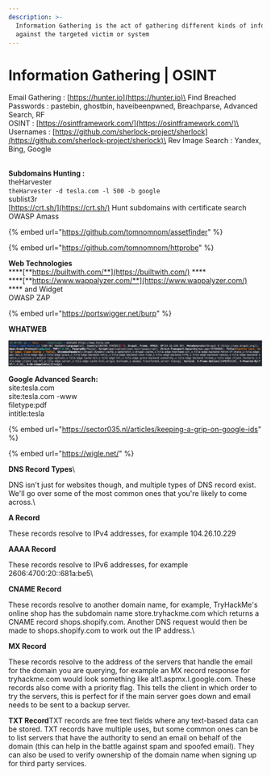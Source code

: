 ```yaml
---
description: >-
  Information Gathering is the act of gathering different kinds of information
  against the targeted victim or system
---
```


# Information Gathering | OSINT

Email Gathering : [https://hunter.io](https://hunter.io)\
Find Breached Passwords : pastebin, ghostbin, haveibeenpwned, Breachparse, Advanced Search, RF\
OSINT : [https://osintframework.com/](https://osintframework.com/)\
Usernames : [https://github.com/sherlock-project/sherlock](https://github.com/sherlock-project/sherlock)\
Rev Image Search : Yandex, Bing, Google

\
**Subdomains Hunting :**\
theHarvester\
`theHarvester -d tesla.com -l 500 -b google` \
sublist3r\
[https://crt.sh/](https://crt.sh/) Hunt subdomains with certificate search\
OWASP Amass

{% embed url="https://github.com/tomnomnom/assetfinder" %}

{% embed url="https://github.com/tomnomnom/httprobe" %}

**Web Technologies**\
****[**https://builtwith.com/**](https://builtwith.com/) **** \
****[**https://www.wappalyzer.com/**](https://www.wappalyzer.com/) **** and Widget\
OWASP ZAP

{% embed url="https://portswigger.net/burp" %}

**WHATWEB**

![](<.gitbook/assets/image (3) (2).png>)

**Google Advanced Search:**\
site:tesla.com\
site:tesla.com -www\
filetype:pdf\
intitle:tesla

{% embed url="https://sector035.nl/articles/keeping-a-grip-on-google-ids" %}

{% embed url="https://wigle.net/" %}

**DNS Record Types**\


DNS isn't just for websites though, and multiple types of DNS record exist. We'll go over some of the most common ones that you're likely to come across.\


**A Record**

These records resolve to IPv4 addresses, for example 104.26.10.229

**AAAA Record**

These records resolve to IPv6 addresses, for example 2606:4700:20::681a:be5\


**CNAME Record**

These records resolve to another domain name, for example, TryHackMe's online shop has the subdomain name store.tryhackme.com which returns a CNAME record shops.shopify.com. Another DNS request would then be made to shops.shopify.com to work out the IP address.\


**MX Record**

These records resolve to the address of the servers that handle the email for the domain you are querying, for example an MX record response for tryhackme.com would look something like alt1.aspmx.l.google.com. These records also come with a priority flag. This tells the client in which order to try the servers, this is perfect for if the main server goes down and email needs to be sent to a backup server.

**TXT Record**TXT records are free text fields where any text-based data can be stored. TXT records have multiple uses, but some common ones can be to list servers that have the authority to send an email on behalf of the domain (this can help in the battle against spam and spoofed email). They can also be used to verify ownership of the domain name when signing up for third party services.
